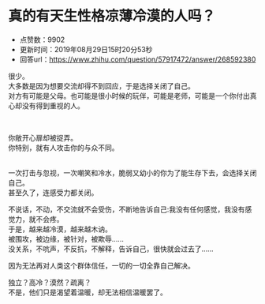 # 真的有天生性格凉薄冷漠的人吗？
- 点赞数：9902
- 更新时间：2019年08月29日15时20分53秒
- 回答url：https://www.zhihu.com/question/57917472/answer/268592380
<body>
 <p data-pid="Uowg-zOK">很少。<br>
  大多数是因为想要交流却得不到回应，于是选择关闭了自己。<br>
  对方有可能是父母。也可能是很小时候的玩伴，可能是老师，可能是一个你付出真心却没有得到重视的人。</p>
 <p class="ztext-empty-paragraph"><br></p>
 <p data-pid="nVtwFIpG">你敞开心扉却被捉弄。<br>
  你特别，就有人攻击你的与众不同。</p>
 <p data-pid="8m7EZo6b"><br>
  一次打击与忽视，一次嘲笑和冷水，脆弱又幼小的你为了能生存下去，会选择关闭自己。<br>
  甚至久了，连感受力都关闭。</p>
 <p data-pid="yMBmTygr">不说话，不动，不交流就不会受伤，不断地告诉自己:我没有任何感觉，我没有感觉力，就不会疼。<br>
  于是，越来越冷漠，越来越木讷。<br>
  被围攻，被边缘，被针对，被欺辱……<br>
  没关系，不吭声，不反抗，不解释，告诉自己，很快就会过去了……</p>
 <p data-pid="vc8GZZMJ">因为无法再对人类这个群体信任，一切的一切全靠自己解决。</p>
 <p data-pid="FO9Sf8m4">独立？高冷？漠然？疏离？<br>
  不是，他们只是渴望着温暖，却无法相信温暖罢了。</p>
</body>